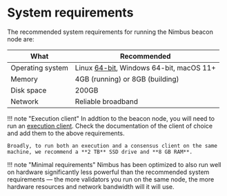 # System requirements

The recommended system requirements for running the Nimbus beacon node are:

| What       |  Recommended |
| ---------- | ------ |
| Operating system | Linux [64-bit](https://en.wikipedia.org/wiki/64-bit_computing), Windows 64-bit, macOS 11+ |
| Memory     | 4GB (running) or 8GB (building) |
| Disk space | 200GB |
| Network    | Reliable broadband |

!!! note "Execution client"
    In addtion to the beacon node, you will need to run an [execution client](./eth1.md).
    Check the documentation of the client of choice and add them to the above requirements.

    Broadly, to run both an execution and a consensus client on the same machine, we recommend a **2 TB** SSD drive and **8 GB RAM**.

!!! note "Minimal requirements"
    Nimbus has been optimized to also run well on hardware significantly less powerful than the recommended system requirements — the more validators you run on the same node, the more hardware resources and network bandwidth will it will use.
